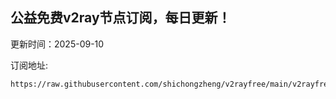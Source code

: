 ## 公益免费v2ray节点订阅，每日更新！
更新时间：2025-09-10

订阅地址:
```
https://raw.githubusercontent.com/shichongzheng/v2rayfree/main/v2rayfree
```
